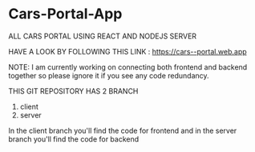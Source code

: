 # Cars-Portal-App
ALL CARS PORTAL USING REACT AND NODEJS SERVER

HAVE A LOOK BY FOLLOWING THIS LINK : https://cars--portal.web.app

NOTE: I am currently working on connecting both frontend and backend together so please ignore it if you see any code redundancy.

THIS GIT REPOSITORY HAS 2 BRANCH
1. client
2. server

In the client branch you'll find the code for frontend and in the server branch you'll find the code for backend
